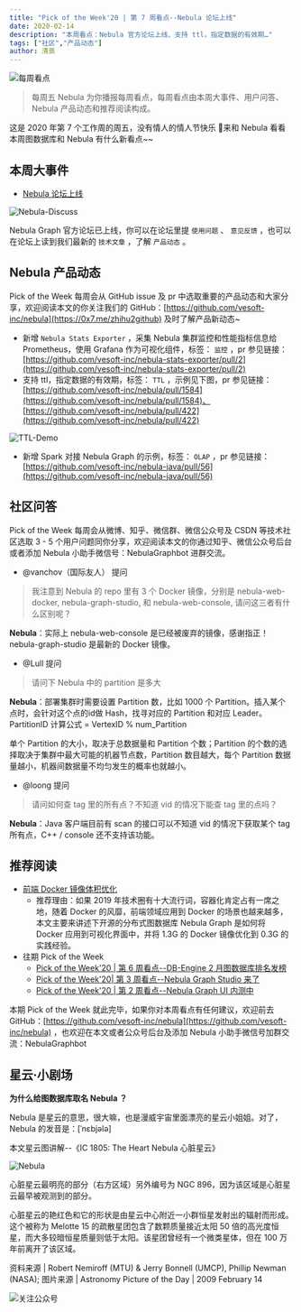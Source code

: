 ```yaml
---
title: "Pick of the Week'20 | 第 7 周看点--Nebula 论坛上线"
date: 2020-02-14
description: "本周看点：Nebula 官方论坛上线、支持 ttl，指定数据的有效期…"
tags: ["社区","产品动态"]
author: 清蒸
---
```


![每周看点](https://www-cdn.nebula-graph.com.cn/nebula-blog/PotW.png)

> 每周五 Nebula 为你播报每周看点，每周看点由本周大事件、用户问答、Nebula 产品动态和推荐阅读构成。

这是 2020 年第 7 个工作周的周五，没有情人的情人节快乐 🌝来和 Nebula 看看本周图数据库和 Nebula 有什么新看点~~

## 本周大事件

- [Nebula 论坛上线](https://discuss.nebula-graph.com.cn/)

![Nebula-Discuss](https://www-cdn.nebula-graph.com.cn/nebula-blog/PotW200701.png)

Nebula Graph 官方论坛已上线，你可以在论坛里提 `使用问题` 、 `意见反馈` ，也可以在论坛上读到我们最新的 `技术文章` ，了解 `产品动态` 。

## Nebula 产品动态

Pick of the Week 每周会从 GitHub issue 及 pr 中选取重要的产品动态和大家分享，欢迎阅读本文的你关注我们的 GitHub：[https://github.com/vesoft-inc/nebula](https://0x7.me/zhihu2github) 及时了解产品新动态~

- 新增 `Nebula Stats Exporter` ，采集 Nebula 集群监控和性能指标信息给 Prometheus，使用 Grafana 作为可视化组件，标签： `监控` ，pr 参见链接： [https://github.com/vesoft-inc/nebula-stats-exporter/pull/2](https://github.com/vesoft-inc/nebula-stats-exporter/pull/2)
- 支持 ttl，指定数据的有效期，标签： `TTL` ，示例见下图，pr 参见链接：[https://github.com/vesoft-inc/nebula/pull/1584](https://github.com/vesoft-inc/nebula/pull/1584)、[https://github.com/vesoft-inc/nebula/pull/422](https://github.com/vesoft-inc/nebula/pull/422)

![TTL-Demo](https://www-cdn.nebula-graph.com.cn/nebula-blog/PotW200702.png)

- 新增 Spark 对接 Nebula Graph 的示例，标签： `OLAP` ，pr 参见链接：[https://github.com/vesoft-inc/nebula-java/pull/56](https://github.com/vesoft-inc/nebula-java/pull/56)

## 社区问答

Pick of the Week 每周会从微博、知乎、微信群、微信公众号及 CSDN 等技术社区选取 3 - 5 个用户问题同你分享，欢迎阅读本文的你通过知乎、微信公众号后台或者添加 Nebula 小助手微信号：NebulaGraphbot 进群交流。

- @vanchov（国际友人） 提问

> 我注意到 Nebula 的 repo 里有 3 个 Docker 镜像，分别是 nebula-web-docker, nebula-graph-studio, 和 nebula-web-console, 请问这三者有什么区别呢？

**Nebula**：实际上 nebula-web-console 是已经被废弃的镜像，感谢指正！nebula-graph-studio 是最新的 Docker 镜像。

- @Lull 提问

> 请问下 Nebula 中的 partition 是多大

**Nebula**：部署集群时需要设置 Partition 数，比如 1000 个 Partition。插入某个点时，会针对这个点的id做 Hash，找寻对应的 Partition 和对应 Leader。PartitionID 计算公式 = VertexID % num_Partition

单个 Partition 的大小，取决于总数据量和 Partition 个数；Partition 的个数的选择取决于集群中最大可能的机器节点数，Partition 数目越大，每个 Partition 数据量越小，机器间数据量不均匀发生的概率也就越小。

- @loong 提问

> 请问如何查 tag 里的所有点？不知道 vid 的情况下能查 tag 里的点吗？

**Nebula**：Java 客户端目前有 scan 的接口可以不知道 vid 的情况下获取某个 tag 所有点，C++ / console 还不支持该功能。

## 推荐阅读

- [前端 Docker 镜像体积优化](https://nebula-graph.io/cn/posts/how-to-reduce-docker-image-size/)
  - 推荐理由：如果 2019 年技术圈有十大流行词，容器化肯定占有一席之地，随着 Docker 的风靡，前端领域应用到 Docker 的场景也越来越多，本文主要来讲述下开源的分布式图数据库 Nebula Graph 是如何将 Docker 应用到可视化界面中，并将 1.3G 的 Docker 镜像优化到 0.3G 的实践经验。
- 往期 Pick of the Week
  - [Pick of the Week'20 | 第 6 周看点--DB-Engine 2 月图数据库排名发榜](https://nebula-graph.io/cn/posts/nebula-graph-weekly-pickup-2020-02-07/)
  - [Pick of the Week'20| 第 3 周看点--Nebula Graph Studio 来了](https://nebula-graph.io/cn/posts/nebula-graph-weekly-pickup-2020-01-17/)
  - [Pick of the Week'20 | 第 2 周看点--Nebula Graph UI 内测中](https://nebula-graph.io/cn/posts/nebula-graph-weekly-pickup-2020-01-10/)

本期 Pick of the Week 就此完毕，如果你对本周看点有任何建议，欢迎前去 GitHub：[https://github.com/vesoft-inc/nebula](https://github.com/vesoft-inc/nebula) ，也欢迎在本文或者公众号后台及添加 Nebula 小助手微信号加群交流：NebulaGraphbot 

## 星云·小剧场

**为什么给图数据库取名 Nebula ？**

Nebula 是星云的意思，很大嘛，也是漫威宇宙里面漂亮的星云小姐姐。对了，Nebula 的发音是：[ˈnɛbjələ]

本文星云图讲解--《IC 1805: The Heart Nebula 心脏星云》

![Nebula](https://www-cdn.nebula-graph.com.cn/nebula-blog/PotW2007Nebula.jpeg)

心脏星云最明亮的部分（右方区域）另外编号为 NGC 896，因为该区域是心脏星云最早被观测到的部分。

心脏星云的艳红色和它的形状是由星云中心附近一小群恒星发射出的辐射而形成。这个被称为 Melotte 15 的疏散星团包含了数颗质量接近太阳 50 倍的高光度恒星，而大多较暗恒星质量则低于太阳。该星团曾经有一个微类星体，但在 100 万年前离开了该区域。

资料来源 | Robert Nemiroff (MTU) & Jerry Bonnell (UMCP), Phillip Newman (NASA);
图片来源 | Astronomy Picture of the Day | 2009 February 14

![关注公众号](https://www-cdn.nebula-graph.com.cn/nebula-blog/WeChatOffical.png)
